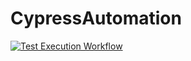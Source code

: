 # CypressAutomation
[![Test Execution Workflow](https://github.com/Akanksha-099/CypressAutomation/actions/workflows/tests.yml/badge.svg)](https://github.com/Akanksha-099/CypressAutomation/actions/workflows/tests.yml)
